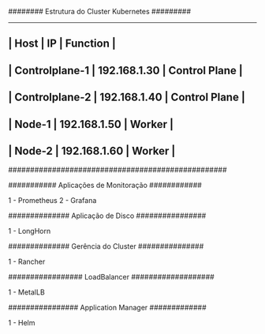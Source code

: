 ######## Estrutura do Cluster Kubernetes #########

--------------------------------------------------
|      Host       |      IP      |    Function   |
--------------------------------------------------
| Controlplane-1  | 192.168.1.30 | Control Plane |
--------------------------------------------------
| Controlplane-2  | 192.168.1.40 | Control Plane |
--------------------------------------------------
|      Node-1     | 192.168.1.50 |    Worker     |
--------------------------------------------------
|      Node-2     | 192.168.1.60 |    Worker     |
--------------------------------------------------

##################################################

########### Aplicações de Monitoração ############

1 - Prometheus
2 - Grafana

############## Aplicação de Disco ################

1 - LongHorn

############## Gerência do Cluster ###############

1 - Rancher

################# LoadBalancer ###################

1 - MetalLB

################ Application Manager #############

1 - Helm